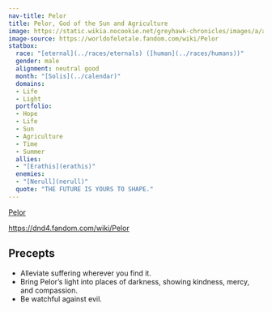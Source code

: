 ```yaml
---
nav-title: Pelor
title: Pelor, God of the Sun and Agriculture
image: https://static.wikia.nocookie.net/greyhawk-chronicles/images/a/a9/Symbol-of-pelor.png
image-source: https://worldofeletale.fandom.com/wiki/Pelor
statbox:
  race: "[eternal](../races/eternals) ([human](../races/humans))"
  gender: male
  alignment: neutral good
  month: "[Solis](../calendar)"
  domains:
  - Life
  - Light
  portfolio:
  - Hope
  - Life
  - Sun
  - Agriculture
  - Time
  - Summer
  allies:
  - "[Erathis](erathis)"
  enemies:
  - "[Nerull](nerull)"
  quote: "THE FUTURE IS YOURS TO SHAPE."
---
```


[Pelor](https://en.wikipedia.org/wiki/Pelor)

https://dnd4.fandom.com/wiki/Pelor

## Precepts

* Alleviate suffering wherever you find it.
* Bring Pelor’s light into places of darkness, showing kindness, mercy, and compassion.
* Be watchful against evil.
